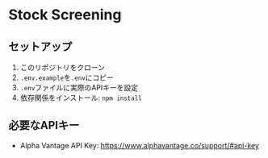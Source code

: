 # Stock Screening

## セットアップ

1. このリポジトリをクローン
2. `.env.example`を`.env`にコピー
3. `.env`ファイルに実際のAPIキーを設定
4. 依存関係をインストール: `npm install`

## 必要なAPIキー

- Alpha Vantage API Key: https://www.alphavantage.co/support/#api-key
